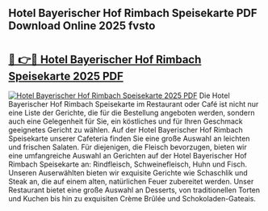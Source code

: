 ## Hotel Bayerischer Hof Rimbach Speisekarte PDF Download Online 2025 fvsto

# <h2><a href="http://gcdo4it.nevu.top/?p=Hotel+Bayerischer+Hof+Rimbach+Speisekarte">🔗 👉🔴 Hotel Bayerischer Hof Rimbach Speisekarte 2025 PDF</a></h2>

[![Hotel Bayerischer Hof Rimbach Speisekarte 2025 PDF](https://i.imgur.com/dBaPXMq.png)](http://gcdo4it.nevu.top/?p=Hotel+Bayerischer+Hof+Rimbach+Speisekarte)
Die Hotel Bayerischer Hof Rimbach Speisekarte im Restaurant oder Café ist nicht nur eine Liste der Gerichte, die für die Bestellung angeboten werden, sondern auch eine Gelegenheit für Sie, ein köstliches und für Ihren Geschmack geeignetes Gericht zu wählen. Auf der Hotel Bayerischer Hof Rimbach Speisekarte unserer Cafeteria finden Sie eine große Auswahl an leichten und frischen Salaten. Für diejenigen, die Fleisch bevorzugen, bieten wir eine umfangreiche Auswahl an Gerichten auf der Hotel Bayerischer Hof Rimbach Speisekarte an: Rindfleisch, Schweinefleisch, Huhn und Fisch. Unseren Auserwählten bieten wir exquisite Gerichte wie Schaschlik und Steak an, die auf einem alten, natürlichen Feuer zubereitet werden. Unser Restaurant bietet eine große Auswahl an Desserts, von traditionellen Torten und Kuchen bis hin zu exquisiten Crème Brûlée und Schokoladen-Gateais.
